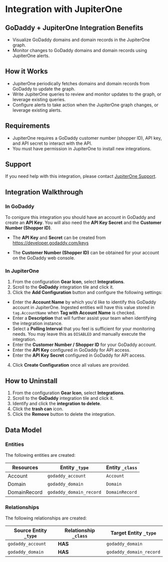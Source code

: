 # Integration with JupiterOne

## GoDaddy + JupiterOne Integration Benefits

*   Visualize GoDaddy domains and domain records in the JupiterOne graph.
*   Monitor changes to GoDaddy domains and domain records using JupiterOne alerts.

## How it Works

*   JupiterOne periodically fetches domains and domain records from GoDaddy to
    update the graph.
*   Write JupiterOne queries to review and monitor updates to the graph, or
    leverage existing queries.
*   Configure alerts to take action when the JupiterOne graph changes, or leverage
    existing alerts.

## Requirements

*   JupiterOne requires a GoDaddy customer number (shopper ID), API key, and API
    secret to interact with the API.
*   You must have permission in JupiterOne to install new integrations.

## Support

If you need help with this integration, please contact
[JupiterOne Support](https://support.jupiterone.io).

## Integration Walkthrough

### In GoDaddy

To conigure this integration you should have an account in GoDaddy and create an
**API Key**. You will also need the **API Key Secret** and the **Customer Number
(Shopper ID)**.

*   The **API Key** and **Secret** can be created from
    <https://developer.godaddy.com/keys>

*   The **Customer Number (Shopper ID)** can be obtained for your account on the
    GoDaddy web console.

### In JupiterOne

1.  From the configuration **Gear Icon**, select **Integrations**.
2.  Scroll to the **GoDaddy** integration tile and click it.
3.  Click the **Add Configuration** button and configure the following settings:

*   Enter the **Account Name** by which you'd like to identify this GoDaddy
    account in JupiterOne. Ingested entities will have this value stored in
    `tag.AccountName` when **Tag with Account Name** is checked.
*   Enter a **Description** that will further assist your team when identifying
    the integration instance.
*   Select a **Polling Interval** that you feel is sufficient for your monitoring
    needs. You may leave this as `DISABLED` and manually execute the integration.
*   Enter the **Customer Number / Shopper ID** for your GoDaddy account.
*   Enter the **API Key** configured in GoDaddy for API access.
*   Enter the **API Key Secret** configured in GoDaddy for API access.

4.  Click **Create Configuration** once all values are provided.

## How to Uninstall

1.  From the configuration **Gear Icon**, select **Integrations**.
2.  Scroll to the **GoDaddy** integration tile and click it.
3.  Identify and click the **integration to delete**.
4.  Click the **trash can** icon.
5.  Click the **Remove** button to delete the integration.

<!-- {J1_DOCUMENTATION_MARKER_START} -->

<!--
********************************************************************************
NOTE: ALL OF THE FOLLOWING DOCUMENTATION IS GENERATED USING THE
"j1-integration document" COMMAND. DO NOT EDIT BY HAND! PLEASE SEE THE DEVELOPER
DOCUMENTATION FOR USAGE INFORMATION:

https://github.com/JupiterOne/sdk/blob/main/docs/integrations/development.md
********************************************************************************
-->

## Data Model

### Entities

The following entities are created:

| Resources    | Entity `_type`          | Entity `_class` |
| ------------ | ----------------------- | --------------- |
| Account      | `godaddy_account`       | `Account`       |
| Domain       | `godaddy_domain`        | `Domain`        |
| DomainRecord | `godaddy_domain_record` | `DomainRecord`  |

### Relationships

The following relationships are created:

| Source Entity `_type` | Relationship `_class` | Target Entity `_type`   |
| --------------------- | --------------------- | ----------------------- |
| `godaddy_account`     | **HAS**               | `godaddy_domain`        |
| `godaddy_domain`      | **HAS**               | `godaddy_domain_record` |

<!--
********************************************************************************
END OF GENERATED DOCUMENTATION AFTER BELOW MARKER
********************************************************************************
-->

<!-- {J1_DOCUMENTATION_MARKER_END} -->
